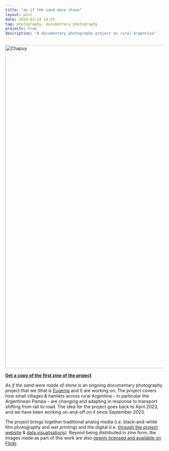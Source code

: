 ```yaml
---
title: "as if the sand were stone"
layout: post
date: 2024-03-24 14:53
tag: photography, documentary photography 
projects: true
description: "A documentary photography project on rural Argentina"
---
```


<a data-flickr-embed="true" href="https://www.flickr.com/photos/gedankenstuecke/53595740604/in/album-72177720315528303/" title="Chapuy"><img src="https://live.staticflickr.com/65535/53595740604_8937c6465e_b.jpg" width="1024" alt="Chapuy"/></a><script async src="//embedr.flickr.com/assets/client-code.js" charset="utf-8"></script>

[**Get a copy of the first zine of the project**](https://ko-fi.com/s/e7f813d3e6)

_As if the sand were made of stone_ is an ongoing documentary photography project that we (that is [Eugenia](https://www.ecovernton.info/) and I) are working on. The project covers how small villages & hamlets across rural Argentina – in particular the Argentinean Pampa – are changing and adapting in response to transport shifting from rail to road. The idea for the project goes back to April 2023, and we have been working on-and-off on it since September 2023.

The project brings together traditional analog media (i.e. black-and-white film photography and wet printing) and the digital (i.e. [through the project website](https://asifthesand.photos/) & [data visualisations](https://tzovar.as/rayshading-argentina/)). Beyond being distributed in zine form, the images made as part of this work are also [openly licensed and available on Flickr](https://flickr.com/photos/gedankenstuecke/albums/72177720315528303). 